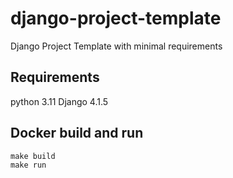 # django-project-template

Django Project Template with minimal requirements


## Requirements

python 3.11
Django 4.1.5


## Docker build and run

```
make build
make run
```
